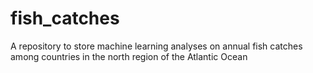 # fish_catches
A repository to store machine learning analyses on annual fish catches among countries in the north region of the Atlantic Ocean
